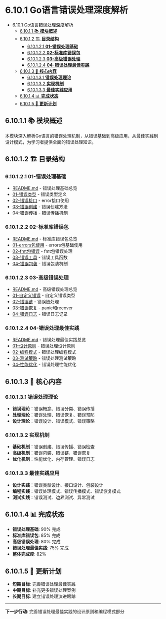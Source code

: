 # 6.10.1 Go语言错误处理深度解析

<!-- TOC START -->
- [6.10.1 Go语言错误处理深度解析](#go语言错误处理深度解析)
  - [6.10.1.1 📚 **模块概述**](#📚-**模块概述**)
  - [6.10.1.2 🏗️ **目录结构**](#🏗️-**目录结构**)
    - [6.10.1.2.1 **01-错误处理基础**](#**01-错误处理基础**)
    - [6.10.1.2.2 **02-标准库错误包**](#**02-标准库错误包**)
    - [6.10.1.2.3 **03-高级错误处理**](#**03-高级错误处理**)
    - [6.10.1.2.4 **04-错误处理最佳实践**](#**04-错误处理最佳实践**)
  - [6.10.1.3 🎯 **核心内容**](#🎯-**核心内容**)
    - [6.10.1.3.1 **错误处理理论**](#**错误处理理论**)
    - [6.10.1.3.2 **实现机制**](#**实现机制**)
    - [6.10.1.3.3 **最佳实践应用**](#**最佳实践应用**)
  - [6.10.1.4 📊 **完成状态**](#📊-**完成状态**)
  - [6.10.1.5 🔄 **更新计划**](#🔄-**更新计划**)
<!-- TOC END -->














## 6.10.1.1 📚 **模块概述**

本模块深入解析Go语言的错误处理机制，从错误基础到高级应用，从最佳实践到设计模式，为学习者提供全面的错误处理知识。

## 6.10.1.2 🏗️ **目录结构**

### 6.10.1.2.1 **01-错误处理基础**

- [README.md](01-错误处理基础/README.md) - 错误处理基础总览
- [01-错误类型](01-错误处理基础/01-错误类型/) - 错误类型定义
- [02-错误接口](01-错误处理基础/02-错误接口/) - error接口使用
- [03-错误创建](01-错误处理基础/03-错误创建/) - 错误创建方法
- [04-错误传播](01-错误处理基础/04-错误传播/) - 错误传播机制

### 6.10.1.2.2 **02-标准库错误包**

- [README.md](02-标准库错误包/README.md) - 标准库错误包总览
- [01-errors包使用](02-标准库错误包/01-errors包使用/) - errors包基础使用
- [02-fmt包错误](02-标准库错误包/02-fmt包错误/) - fmt包错误处理
- [03-错误工具](02-标准库错误包/03-错误工具/) - 错误工具函数
- [04-错误包装](02-标准库错误包/04-错误包装/) - 错误包装机制

### 6.10.1.2.3 **03-高级错误处理**

- [README.md](03-高级错误处理/README.md) - 高级错误处理总览
- [01-自定义错误](03-高级错误处理/01-自定义错误/) - 自定义错误类型
- [02-错误链](03-高级错误处理/02-错误链/) - 错误链处理
- [03-错误恢复](03-高级错误处理/03-错误恢复/) - panic和recover
- [04-错误日志](03-高级错误处理/04-错误日志/) - 错误日志记录

### 6.10.1.2.4 **04-错误处理最佳实践**

- [README.md](04-错误处理最佳实践/README.md) - 错误处理最佳实践总览
- [01-设计原则](04-错误处理最佳实践/01-设计原则/) - 错误处理设计原则
- [02-编程模式](04-错误处理最佳实践/02-编程模式/) - 错误处理编程模式
- [03-测试策略](04-错误处理最佳实践/03-测试策略/) - 错误处理测试策略
- [04-性能优化](04-错误处理最佳实践/04-性能优化/) - 错误处理性能优化

## 6.10.1.3 🎯 **核心内容**

### 6.10.1.3.1 **错误处理理论**

- **错误理论**：错误概念、错误分类、错误传播
- **处理理论**：错误处理、错误恢复、错误预防
- **设计理论**：错误设计、错误模式、错误策略

### 6.10.1.3.2 **实现机制**

- **基础机制**：错误创建、错误传播、错误检查
- **高级机制**：错误包装、错误链、错误恢复
- **优化机制**：性能优化、内存管理、错误日志

### 6.10.1.3.3 **最佳实践应用**

- **设计实践**：错误类型设计、接口设计、包装设计
- **编程实践**：错误处理模式、错误传播模式、错误恢复模式
- **测试实践**：错误测试、边界测试、异常测试

## 6.10.1.4 📊 **完成状态**

- **错误处理基础**: 90% 完成
- **标准库错误包**: 85% 完成
- **高级错误处理**: 80% 完成
- **错误处理最佳实践**: 75% 完成
- **整体完成度**: 82%

## 6.10.1.5 🔄 **更新计划**

- **短期目标**: 完善错误处理最佳实践
- **中期目标**: 补充更多错误处理案例
- **长期目标**: 建立错误处理演进跟踪

---

**下一步行动**: 完善错误处理最佳实践的设计原则和编程模式部分
